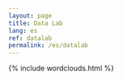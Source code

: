 ```yaml
---
layout: page
title: Data Lab
lang: es
ref: datalab
permalink: /es/datalab
---
```


{% include wordclouds.html %}
